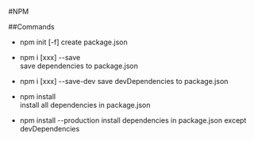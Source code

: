 #NPM

##Commands

+ npm init [-f]
  create package.json
 
+ npm i [xxx] --save  
  save dependencies to package.json
  
+ npm i [xxx] --save-dev 
  save devDependencies to package.json

+ npm install  
  install all dependencies in package.json
  
+ npm install --production
  install dependencies in package.json except devDependencies
  

